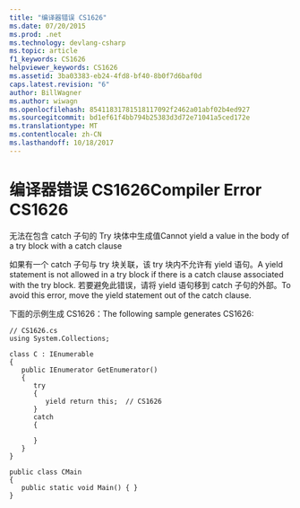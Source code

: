 ```yaml
---
title: "编译器错误 CS1626"
ms.date: 07/20/2015
ms.prod: .net
ms.technology: devlang-csharp
ms.topic: article
f1_keywords: CS1626
helpviewer_keywords: CS1626
ms.assetid: 3ba03383-eb24-4fd8-bf40-8b0f7d6baf0d
caps.latest.revision: "6"
author: BillWagner
ms.author: wiwagn
ms.openlocfilehash: 85411831781518117092f2462a01abf02b4ed927
ms.sourcegitcommit: bd1ef61f4bb794b25383d3d72e71041a5ced172e
ms.translationtype: MT
ms.contentlocale: zh-CN
ms.lasthandoff: 10/18/2017
---
```

# <a name="compiler-error-cs1626"></a><span data-ttu-id="a712f-102">编译器错误 CS1626</span><span class="sxs-lookup"><span data-stu-id="a712f-102">Compiler Error CS1626</span></span>
<span data-ttu-id="a712f-103">无法在包含 catch 子句的 Try 块体中生成值</span><span class="sxs-lookup"><span data-stu-id="a712f-103">Cannot yield a value in the body of a try block with a catch clause</span></span>  
  
 <span data-ttu-id="a712f-104">如果有一个 catch 子句与 try 块关联，该 try 块内不允许有 yield 语句。</span><span class="sxs-lookup"><span data-stu-id="a712f-104">A yield statement is not allowed in a try block if there is a catch clause associated with the try block.</span></span> <span data-ttu-id="a712f-105">若要避免此错误，请将 yield 语句移到 catch 子句的外部。</span><span class="sxs-lookup"><span data-stu-id="a712f-105">To avoid this error, move the yield statement out of the catch clause.</span></span>  
  
 <span data-ttu-id="a712f-106">下面的示例生成 CS1626：</span><span class="sxs-lookup"><span data-stu-id="a712f-106">The following sample generates CS1626:</span></span>  
  
```  
// CS1626.cs  
using System.Collections;  
  
class C : IEnumerable  
{  
   public IEnumerator GetEnumerator()  
   {  
      try  
      {  
         yield return this;  // CS1626  
      }  
      catch  
      {  
  
      }  
   }  
}  
  
public class CMain  
{  
   public static void Main() { }  
}  
```
